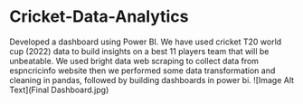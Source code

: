 # Cricket-Data-Analytics
Developed a dashboard using Power BI. 
We have used cricket T20 world cup (2022) data to build insights on a best 11 players team that will be unbeatable. We used bright data web scraping to collect data from espncricinfo website then we performed some data transformation and cleaning in pandas, followed by building dashboards in power bi.
![Image Alt Text](Final Dashboard.jpg)

